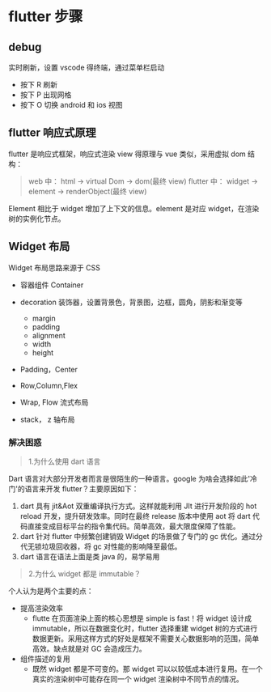 # flutter 步骤

## debug

实时刷新，设置 vscode 得终端，通过菜单栏启动

- 按下 R 刷新
- 按下 P 出现网格
- 按下 O 切换 android 和 ios 视图

## flutter 响应式原理

flutter 是响应式框架，响应式渲染 view 得原理与 vue 类似，采用虚拟 dom 结构：

> web 中： html -> virtual Dom -> dom(最终 view)
> flutter 中： widget -> element -> renderObject(最终 view)

Element 相比于 widget 增加了上下文的信息。element 是对应 widget，在渲染树的实例化节点。

## Widget 布局

Widget 布局思路来源于 CSS

- 容器组件 Container

- decoration 装饰器，设置背景色，背景图，边框，圆角，阴影和渐变等

  - margin
  - padding
  - alignment
  - width
  - height

- Padding，Center

- Row,Column,Flex

- Wrap, Flow 流式布局

- stack， z 轴布局

### 解决困惑

> 1.为什么使用 dart 语言

Dart 语言对大部分开发者而言是很陌生的一种语言。google 为啥会选择如此'冷门'的语言来开发 flutter？主要原因如下：

1. dart 具有 jit&Aot 双重编译执行方式。这样就能利用 JIt 进行开发阶段的 hot reload 开发，提升研发效率。同时在最终 release 版本中使用 aot 将 dart 代码直接变成目标平台的指令集代码。简单高效，最大限度保障了性能。
2. dart 针对 flutter 中频繁创建销毁 Widget 的场景做了专门的 gc 优化。通过分代无锁垃圾回收器，将 gc 对性能的影响降至最低。
3. dart 语言在语法上面是类 java 的，易学易用

> 2.为什么 widget 都是 immutable？

个人认为是两个主要的点：

- 提高渲染效率
  - flutte 在页面渲染上面的核心思想是 simple is fast！将 widget 设计成 immutable，所以在数据变化时，flutter 选择重建 widget 树的方式进行数据更新。采用这样方式的好处是框架不需要关心数据影响的范围，简单高效。缺点就是对 GC 会造成压力。
- 组件描述的复用
  - 既然 widget 都是不可变的。那 widget 可以以较低成本进行复用。在一个真实的渲染树中可能存在同一个 widget 渲染树中不同节点的情况。
